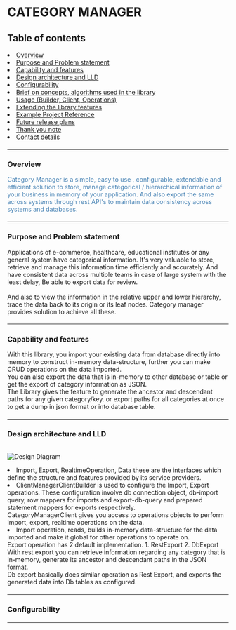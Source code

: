 # CATEGORY MANAGER

<h2>Table of contents</h2>
<li><a href="#overview">Overview</a></li>
<li> <a href="#purpose">Purpose and Problem statement</a></li>
<li> <a href="#features">Capability and features</a></li>
<li> <a href="#design">Design architecture and LLD</a></li>
<li> <a href="#configurability">Configurability</a></li>
<li> <a href="#concepts">Brief on concepts, algorithms used in the library</a></li>
<li> <a href="#usage">Usage (Builder, Client, Operations)</a></li>
<li> <a href="#extension">Extending the library features</a></li>
<li> <a href="#example">Example Project Reference</a></li>
<li> <a href="#future-plans">Future release plans</a></li>
<li> <a href="#thank-you-note">Thank you note</a></li>
<li> <a href="#contact">Contact details</a></li>

##### <hr>
<div id="overview">
<h3> Overview </h3>
<p style="color: steelblue; font-weight: regular;">
    Category Manager is a simple, easy to use , configurable, extendable and efficient solution to store, manage categorical / hierarchical 
    information of your business in memory of your application. And also export the same across systems through rest API's to maintain 
    data consistency across systems and databases.
</p>
</div>

##### <hr>
<div id="purpose">
<h3> Purpose and Problem statement </h3>
<p>
Applications of e-commerce, healthcare, educational institutes or any general system have categorical information.
It's very valuable to store, retrieve and manage this information time efficiently and accurately. And have consistent data across multiple
teams in case of large system with the least delay, Be able to export data for review.<br><br>
And also to view the information in the relative upper and lower hierarchy, trace the data back to its origin or its leaf nodes.
Category manager provides solution to achieve all these.
</p>
</div>

##### <hr>
<div id="features">
<h3> Capability and features </h3>
<p>
With this library, you import your existing data from database directly into memory to construct in-memory data-structure,
further you can make CRUD operations on the data imported. 
<br>
You can also export the data that is in-memory to other database or table or get the export of category information as JSON. 
<br>
The Library gives the feature to generate the ancestor and descendant paths for any given category/key.
or export paths for all categories at once to get a dump in json format or into database table.
</p>
</div>

##### <hr>
<div id="design">
<h3>Design architecture and LLD</h3>
<br>
<img alt="Design Diagram" src="./assets/design.png"></img>
<br>
<p>
<li>
    Import, Export, RealtimeOperation, Data these are the interfaces which define the structure and features provided by 
    its service providers.
</li>
<li>
    ClientManagerClientBuilder is used to configure the Import, Export operations. These configuration involve db connection object, 
    db-import query, row mappers for imports and export-db-query and prepared statement mappers for exports respectively.
</li>
    CategoryManagerClient gives you access to operations objects to perform import, export, realtime operations on the data.
<li>
    Import operation, reads, builds in-memory data-structure for the data imported and make it global for other operations
    to operate on.
</li>
    Export operation has 2 default implementation. 1. RestExport 2. DbExport
    <br>
    With rest export you can retrieve information regarding any category that is in-memory, generate its ancestor and 
    descendant paths in the JSON format.
    <br>
    Db export basically does similar operation as Rest Export, and exports the generated data into Db tables as configured.
</p>
</div>

##### <hr>
<div id="configurability">
<h3>Configurability</h3>
<p>

</p>
</div>

##### <hr>
<div id="concepts">

</div>